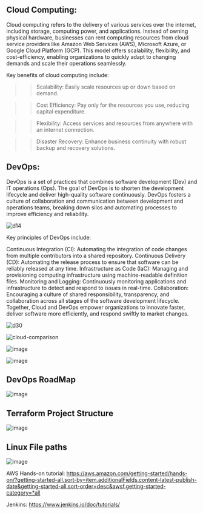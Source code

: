 ## Cloud Computing:
Cloud computing refers to the delivery of various services over the internet, including storage, computing power, and applications. Instead of owning physical hardware, businesses can rent computing resources from cloud service providers like Amazon Web Services (AWS), Microsoft Azure, or Google Cloud Platform (GCP). This model offers scalability, flexibility, and cost-efficiency, enabling organizations to quickly adapt to changing demands and scale their operations seamlessly.

Key benefits of cloud computing include:

>>Scalability: Easily scale resources up or down based on demand.

>>Cost Efficiency: Pay only for the resources you use, reducing capital expenditure.

>>Flexibility: Access services and resources from anywhere with an internet connection.

>>Disaster Recovery: Enhance business continuity with robust backup and recovery solutions.

## DevOps:
DevOps is a set of practices that combines software development (Dev) and IT operations (Ops). The goal of DevOps is to shorten the development lifecycle and deliver high-quality software continuously. DevOps fosters a culture of collaboration and communication between development and operations teams, breaking down silos and automating processes to improve efficiency and reliability.

![d14](https://github.com/pankajsao11/cloud/assets/81400644/5aa1dfc3-8cf6-4988-bcb7-c655ee21d6ba)


Key principles of DevOps include:

Continuous Integration (CI): Automating the integration of code changes from multiple contributors into a shared repository.
Continuous Delivery (CD): Automating the release process to ensure that software can be reliably released at any time.
Infrastructure as Code (IaC): Managing and provisioning computing infrastructure using machine-readable definition files.
Monitoring and Logging: Continuously monitoring applications and infrastructure to detect and respond to issues in real-time.
Collaboration: Encouraging a culture of shared responsibility, transparency, and collaboration across all stages of the software development lifecycle.
Together, Cloud and DevOps empower organizations to innovate faster, deliver software more efficiently, and respond swiftly to market changes.

![d30](https://github.com/pankajsao11/cloud/assets/81400644/5282ade5-e405-4c8f-9299-a6a93ba4ceed)

![cloud-comparison](https://github.com/user-attachments/assets/18d55d3f-3e17-4a6f-98da-55a66336aced)

![image](https://github.com/user-attachments/assets/cac584fa-0cfe-476a-874b-da6e5d31ee55)

![image](https://github.com/user-attachments/assets/9237fe2a-917d-4228-9edf-605acf73137c)

## DevOps RoadMap
![image](https://github.com/user-attachments/assets/5e93d97a-6c48-4a13-8d02-3b3a9f676440)

## Terraform Project Structure
![image](https://github.com/user-attachments/assets/c0996524-040a-46ef-bd44-9c412879e78c)

## Linux File paths
![image](https://github.com/user-attachments/assets/400fc320-b78e-4e34-8700-695e791887a6)


AWS Hands-on tutorial: https://aws.amazon.com/getting-started/hands-on/?getting-started-all.sort-by=item.additionalFields.content-latest-publish-date&getting-started-all.sort-order=desc&awsf.getting-started-category=*all

Jenkins: https://www.jenkins.io/doc/tutorials/

